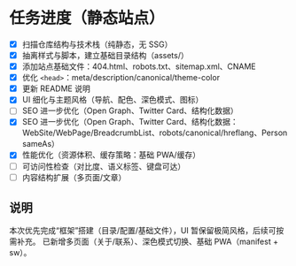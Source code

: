 # 任务进度（静态站点）

- [x] 扫描仓库结构与技术栈（纯静态，无 SSG）
- [x] 抽离样式与脚本，建立基础目录结构（assets/）
- [x] 添加站点基础文件：404.html、robots.txt、sitemap.xml、CNAME
- [x] 优化 `<head>`：meta/description/canonical/theme-color
- [x] 更新 README 说明
- [x] UI 细化与主题风格（导航、配色、深色模式、图标）
- [ ] SEO 进一步优化（Open Graph、Twitter Card、结构化数据）
- [x] SEO 进一步优化（Open Graph、Twitter Card、结构化数据：WebSite/WebPage/BreadcrumbList、robots/canonical/hreflang、Person sameAs）
- [x] 性能优化（资源体积、缓存策略：基础 PWA/缓存）
- [ ] 可访问性检查（对比度、语义标签、键盘可达）
- [ ] 内容结构扩展（多页面/文章）

## 说明
本次优先完成“框架”搭建（目录/配置/基础文件），UI 暂保留极简风格，后续可按需补充。
已新增多页面（关于/联系）、深色模式切换、基础 PWA（manifest + sw）。
